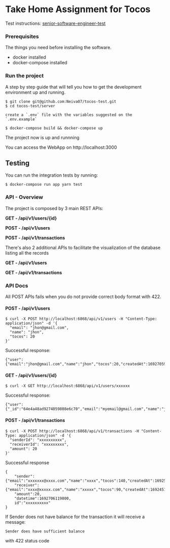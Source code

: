 # Take Home Assignment for Tocos

Test instructions: [senior-software-engineer-test](https://github.com/tocos-org/hiring-tasks/tree/main/principal-and-senior-software-engineer)


### Prerequisites

The things you need before installing the software.

* docker installed 
* docker-compose installed 

### Run the project 

A step by step guide that will tell you how to get the development environment up and running.


```
$ git clone git@github.com:Neiva07/tocos-test.git
$ cd tocos-test/server 

create a `.env` file with the variables suggested on the `.env.example`

$ docker-compose build && docker-compose up 
```

The project now is up and runnning


You can access the WebApp on http://localhost:3000

## Testing 

You can run the integration tests by running:

```
$ docker-compose run app yarn test
```

### API - Overview 

The project is composed by 3 main REST APIs:

**GET - /api/v1/users/{id}**

**POST - /api/v1/users**

**POST - /api/v1/transactions**

There's also 2 additional APIs to facilitate the visualization of the database listing all the records 

**GET - /api/v1/users**

**GET - /api/v1/transactions**



### API Docs 

All POST APIs fails when you do not provide correct body format with 422.

#### POST - /api/v1/users


```
$ curl -X POST http://localhost:6868/api/v1/users -H "Content-Type: application/json" -d '{
  "email": "jhon@gmail.com",
  "name": "jhon",
  "tocos": 20
}'
```

Successful response:

```
{"user":{"email":"jhon@gmail.com","name":"jhon","tocos":20,"createdAt":1692705930321,"id":"64e4a48ad9274059808e6c70"}}
```

#### GET - /api/v1/users/{id}


```
$ curl -X GET http://localhost:6868/api/v1/users/xxxxxx
```

Successful response:

```
{"user":{"_id":"64e4a48ad9274059808e6c70","email":"myemail@gmail.com","name":"jhon","tocos":200,"createdAt":1692705930321,"id":"64e4a48ad9274059808e6c70"}}
```

#### POST - /api/v1/transactions

```
$ curl -X POST http://localhost:6868/api/v1/transactions -H "Content-Type: application/json" -d '{
  "senderId": "xxxxxxxxxx",
  "receiverId": "xxxxxxxxx",
  "amount": 20
}'
```

Successful response

```
{
    "sender":{"email":"xxxxxxx@xxxx.com","name":"xxxx","tocos":140,"createdAt":1692528980734,"id":"xxxxxxxx","updatedAt":1692706119800},
    "receiver":{"email":"xxxx@xxxxx.com","name":"xxxxx","tocos":90,"createdAt":1692451334463,"id":"xxxxxx","updatedAt":1692706119800},
    "amount":20,
    "datetime":1692706119800, 
    id":"xxxxxxxxxx"
}
```

If Sender does not have balance for the transaction it will receive a message:

```
Sender does have sufficient balance
```

with 422 status code


